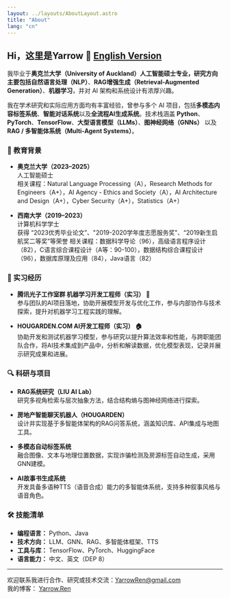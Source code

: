 ```yaml
---
layout: ../layouts/AboutLayout.astro
title: "About"
lang: "cn"
---
```


## Hi，这里是Yarrow 👋 [English Version](https://yarrow.ren/about.en)
<!-- <h2>Hi，这里是Yarrow 👋 <a href="/about.en">English Version</a></h2> -->


我毕业于**奥克兰大学（University of Auckland）**人工智能硕士专业，研究方向主要包括**自然语言处理（NLP）**、**RAG增强生成（Retrieval-Augmented Generation）**、**机器学习**，并对 AI 架构和系统设计有浓厚兴趣。

我在学术研究和实际应用方面均有丰富经验，曾参与多个 AI 项目，包括**多模态内容标签系统**、**智能对话系统**以及**全流程AI生成系统**。技术栈涵盖 **Python**、**PyTorch**、**TensorFlow**、**大型语言模型（LLMs）**、**图神经网络（GNNs）** 以及 **RAG / 多智能体系统（Multi-Agent Systems）**。

### 🧠 教育背景

- **奥克兰大学（2023–2025）**  
  人工智能硕士  
  相关课程：Natural Language Processing（A），Research Methods for Engineers（A+），AI Agency - Ethics and Society（A），AI Architecture and Design（A+），Cyber Security（A+），Statistics（A+）

- **西南大学（2019–2023）**  
  计算机科学学士  
  获得 “2023优秀毕业论文”、"2019-2020学年度志愿服务奖"、“2019新生启航奖二等奖”等荣誉
  相关课程：数据科学导论（96），高级语言程序设计（82），C语言综合课程设计（A等：90-100），数据结构综合课程设计（96），数据库原理及应用（84），Java语言（82）

### 💼 实习经历

- **腾讯光子工作室群 机器学习开发工程师（实习） 🐧**  
  参与团队的AI项目落地，协助开展模型开发与优化工作，参与内部协作与技术探索，提升对机器学习工程实践的理解。

- **HOUGARDEN.COM AI开发工程师（实习） 🏠**  
  协助开发和测试机器学习模型，参与研究以提升算法效率和性能，与跨职能团队合作，将AI技术集成到产品中，分析和解读数据，优化模型表现，记录并展示研究成果和进展。

### 🔍 科研与项目

- **RAG系统研究（LIU AI Lab）**  
  研究多视角检索与层次抽象方法，结合结构熵与图神经网络进行探索。

- **房地产智能聊天机器人（HOUGARDEN）**  
  设计并实现基于多智能体架构的RAG问答系统，涵盖知识库、API集成与地图工具。

- **多模态自动标签系统**  
  融合图像、文本与地理位置数据，实现诈骗检测及房源标签自动生成，采用GNN建模。

- **AI故事书生成系统**  
  开发具备多语种TTS（语音合成）能力的多智能体系统，支持多种叙事风格与语音角色。

### 🛠️ 技能清单

- **编程语言：** Python、Java  
- **技术方向：** LLM、GNN、RAG、多智能体框架、TTS  
- **工具与库：** TensorFlow、PyTorch、HuggingFace  
- **语言能力：** 中文、英文（DEP 8）

---

欢迎联系我进行合作、研究或技术交流：[YarrowRen@gmail.com](mailto:YarrowRen@gmail.com)  
我的博客： [Yarrow.Ren](https://Yarrow.Ren)